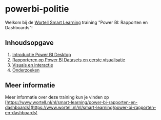 # powerbi-politie

Welkom bij de [Wortell Smart Learning](https://www.wortell.nl/nl/smart-learning) training "Power BI: Rapporten en Dashboards"!

## Inhoudsopgave

1. [Introductie Power BI Desktop](01-introductie/01-introductie-powerbi-desktop.md)
2. [Rapporteren op Power BI Datasets en eerste visualisatie](02-rapporteren-op-dataset/02-rapporteren-op-dataset.md)
3. [Visuals en interactie](03-visuals-en-interactie/03-visuals-en-interactie.md)
4. [Onderzoeken](04-onderzoeken/04-onderzoeken.md)

## Meer informatie

Meer informatie over deze training kun je vinden op [https://www.wortell.nl/nl/smart-learning/power-bi-rapporten-en-dashboards](https://www.wortell.nl/nl/smart-learning/power-bi-rapporten-en-dashboards)
